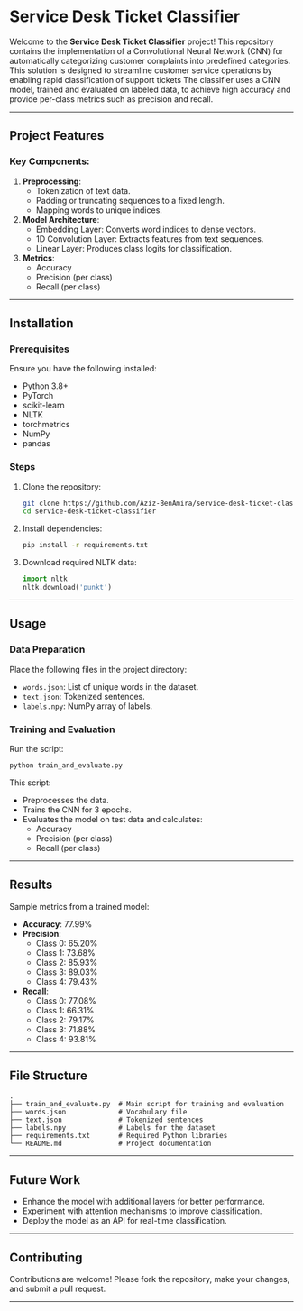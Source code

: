 # Service Desk Ticket Classifier

Welcome to the **Service Desk Ticket Classifier** project! This repository contains the implementation of a Convolutional Neural Network (CNN) for automatically categorizing customer complaints into predefined categories. This solution is designed to streamline customer service operations by enabling rapid classification of support tickets
The classifier uses a CNN model, trained and evaluated on labeled data, to achieve high accuracy and provide per-class metrics such as precision and recall.

---

## Project Features

### Key Components:
1. **Preprocessing**:
   - Tokenization of text data.
   - Padding or truncating sequences to a fixed length.
   - Mapping words to unique indices.
2. **Model Architecture**:
   - Embedding Layer: Converts word indices to dense vectors.
   - 1D Convolution Layer: Extracts features from text sequences.
   - Linear Layer: Produces class logits for classification.
3. **Metrics**:
   - Accuracy
   - Precision (per class)
   - Recall (per class)

---

## Installation

### Prerequisites
Ensure you have the following installed:
- Python 3.8+
- PyTorch
- scikit-learn
- NLTK
- torchmetrics
- NumPy
- pandas

### Steps
1. Clone the repository:
   ```bash
   git clone https://github.com/Aziz-BenAmira/service-desk-ticket-classifier.git
   cd service-desk-ticket-classifier
   ```
2. Install dependencies:
   ```bash
   pip install -r requirements.txt
   ```
3. Download required NLTK data:
   ```python
   import nltk
   nltk.download('punkt')
   ```

---

## Usage

### Data Preparation
Place the following files in the project directory:
- `words.json`: List of unique words in the dataset.
- `text.json`: Tokenized sentences.
- `labels.npy`: NumPy array of labels.

### Training and Evaluation
Run the script:
```bash
python train_and_evaluate.py
```
This script:
- Preprocesses the data.
- Trains the CNN for 3 epochs.
- Evaluates the model on test data and calculates:
  - Accuracy
  - Precision (per class)
  - Recall (per class)

---

## Results
Sample metrics from a trained model:
- **Accuracy**: 77.99%
- **Precision**:
  - Class 0: 65.20%
  - Class 1: 73.68%
  - Class 2: 85.93%
  - Class 3: 89.03%
  - Class 4: 79.43%
- **Recall**:
  - Class 0: 77.08%
  - Class 1: 66.31%
  - Class 2: 79.17%
  - Class 3: 71.88%
  - Class 4: 93.81%

---

## File Structure
```
.
├── train_and_evaluate.py  # Main script for training and evaluation
├── words.json             # Vocabulary file
├── text.json              # Tokenized sentences
├── labels.npy             # Labels for the dataset
├── requirements.txt       # Required Python libraries
└── README.md              # Project documentation
```

---

## Future Work
- Enhance the model with additional layers for better performance.
- Experiment with attention mechanisms to improve classification.
- Deploy the model as an API for real-time classification.

---

## Contributing
Contributions are welcome! Please fork the repository, make your changes, and submit a pull request.

---

